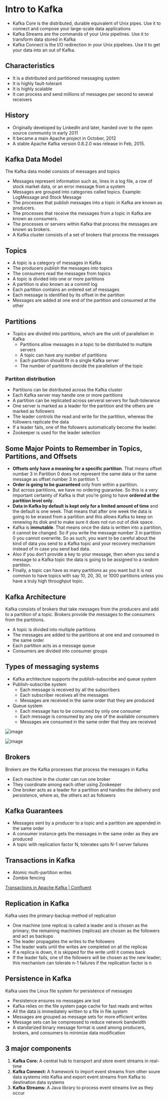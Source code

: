 # Intro to Kafka

- Kafka Core is the distributed, durable equivalent of Unix pipes. Use it to connect and compose your large-scale data applications
- Kafka Streams are the commands of your Unix pipelines. Use it to transform data stored in Kafka
- Kafka Connect is the I/O redirection in your Unix pipelines. Use it to get your data into an out of Kafka.

## Characteristics

- It is a distributed and partitioned messaging system
- It is highly fault-tolerant
- It is highly scalable
- It can process and send millions of messages per second to several receivers

## History

- Originally developed by LinkedIn and later, handed over to the open source community in early 2011
- It became a main Apache project in October, 2012
- A stable Apache Kafka version 0.8.2.0 was release in Feb, 2015.

## Kafka Data Model

The Kafka data model consists of messages and topics

- Messages represent information such as, lines in a log file, a row of stock market data, or an error message from a system
- Messages are grouped into categories called topics. Example: LogMessage and Stock Message
- The processes that publish messages into a topic in Kafka are known as producers.
- The processes that receive the messages from a topic in Kafka are known as consumers.
- The processes or servers within Kafka that process the messages are known as brokers.
- A Kafka cluster consists of a set of brokers that process the messages

## Topics

- A topic is a category of messages in Kafka
- The producers publish the messages into topics
- The consumers read the messages from topics
- A topic is divided into one or more partitions
- A partition is also known as a commit log
- Each partition contains an ordered set of messages
- Each message is identified by its offset in the partition
- Messages are added at one end of the partition and consumed at the other

## Partitions

- Topics are divided into partitions, which are the unit of parallelism in Kafka
    - Partitions allow messages in a topic to be distributed to multiple servers
    - A topic can have any number of partitions
    - Each partition should fit in a single Kafka server
    - The number of partitions decide the parallelism of the topic

### Partiton distribution

- Partitions can be distributed across the Kafka cluster
- Each Kafka server may handle one or more partitions
- A partition can be replicated across serveral servers for fault-tolerance
- One server is marked as a leader for the partition and the others are marked as followers
- The leader controls the read and write for the partition, whereas the followers replicate the data
- If a leader fails, one of the followers automatically become the leader.
- Zookeeper is used for the leader selection

## Some Major Points to Remember in Topics, Partitions, and Offsets

- **Offsets only have a meaning for a specific partition**. That means offset number 3 in Partition 0 does not represent the same data or the same message as offset number 3 in partition 1.
- **Order is going to be guaranteed** only from within a partition.
- But across partitions, we have no ordering guarantee. So this is a very important certainty of Kafka is that you’re going to have **ordered at the partition level only**.
- **Data in Kafka by default is kept only for a limited amount of time** and the default is one week. That means that after one week the data is going to be erased from a partition and this allows Kafka to keep on renewing its disk and to make sure it does not run out of disk space.
- Kafka is **immutable**. That means once the data is written into a partition, it cannot be changed. So if you write the message number 3 in partition 0 you cannot overwrite. So as such, you want to be careful about the kind of data you send to a Kafka topic and your recovery mechanism instead of in case you send bad data.
- Also if you don’t provide a key to your message, then when you send a message to a Kafka topic the data is going to be assigned to a random partition.
- Finally, a topic can have as many partitions as you want but it is not common to have topics with say 10, 20, 30, or 1000 partitions unless you have a truly high throughput topic.

## Kafka Architecture

Kafka consists of brokers that take messages from the producers and add to a partition of a topic. Brokers provide the messages to the consumers from the partitions.

- A topic is divided into multiple partitions
- The messages are added to the partitions at one end and consumed in the same order
- Each partition acts as a message queue
- Consumers are divided into consumer groups

## Types of messaging systems

- Kafka architecture supports the publish-subscribe and queue system
- Publish-subscribe system
    - Each message is received by all the subscribers
    - Each subscriber receives all the messages
    - Messages are received in the same order that they are produced
- Queue system
    - Each message has to be consumed by only one consumer
    - Each message is consumed by any one of the available consumers
    - Messages are consumed in the same order that they are received

![image](../../media/Technologies-Kafka-Intro-to-Kafka-image1.jpg)

![image](../../media/Technologies-Kafka-Intro-to-Kafka-image2.jpg)

## Brokers

Brokers are the Kafka processes that process the messages in Kafka

- Each machine in the cluster can run one broker
- They coordinate among each other using Zookeeper
- One broker acts as a leader for a partition and handles the delivery and persistence, where as, the others act as followers

## Kafka Guarantees

- Messages sent by a producer to a topic and a partition are appended in the same order
- A consumer instance gets the messages in the same order as they are produced
- A topic with replication factor N, tolerates upto N-1 server failures

## Transactions in Kafka

- Atomic multi-partition writes
- Zombie fencing

[Transactions in Apache Kafka | Confluent](https://www.confluent.io/blog/transactions-apache-kafka/)

## Replication in Kafka

Kafka uses the primary-backup method of replication

- One machine (one replica) is called a leader and is chosen as the primary; the remaining machines (replicas) are chosen as the followers and act as backups
- The leader propagates the writes to the followers
- The leader waits until the writes are completed on all the replicas
- If a replica is down, it is skipped for the write until it comes back
- If the leader fails, one of the followers will be chosen as the new leader; this mechanism can tolerate n-1 failures if the replication factor is n

## Persistence in Kafka

Kafka uses the Linux file system for persistence of messages

- Persistence ensures no messages are lost
- Kafka relies on the file system page cache for fast reads and writes
- All the data is immediately written to a file in file system
- Messages are grouped as message sets for more efficient writes
- Message sets can be compressed to reduce network bandwidth
- A standarized binary message format is used among producers, brokers, and consumers to minimize data modification

## 3 major components

1. **Kafka Core:** A central hub to transport and store event streams in real-time
2. **Kafka Connect:** A framework to import event streams from other soure data systems into Kafka and export event streams from Kafka to destination data systems
3. **Kafka Streams:** A Java library to process event streams live as they occur
